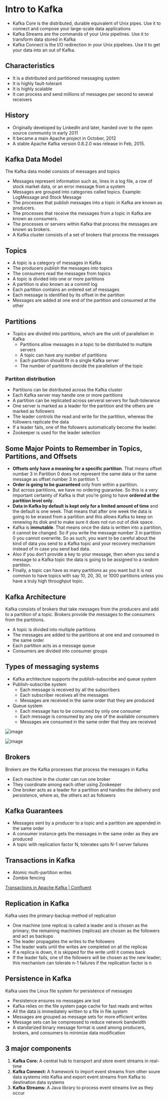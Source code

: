 # Intro to Kafka

- Kafka Core is the distributed, durable equivalent of Unix pipes. Use it to connect and compose your large-scale data applications
- Kafka Streams are the commands of your Unix pipelines. Use it to transform data stored in Kafka
- Kafka Connect is the I/O redirection in your Unix pipelines. Use it to get your data into an out of Kafka.

## Characteristics

- It is a distributed and partitioned messaging system
- It is highly fault-tolerant
- It is highly scalable
- It can process and send millions of messages per second to several receivers

## History

- Originally developed by LinkedIn and later, handed over to the open source community in early 2011
- It became a main Apache project in October, 2012
- A stable Apache Kafka version 0.8.2.0 was release in Feb, 2015.

## Kafka Data Model

The Kafka data model consists of messages and topics

- Messages represent information such as, lines in a log file, a row of stock market data, or an error message from a system
- Messages are grouped into categories called topics. Example: LogMessage and Stock Message
- The processes that publish messages into a topic in Kafka are known as producers.
- The processes that receive the messages from a topic in Kafka are known as consumers.
- The processes or servers within Kafka that process the messages are known as brokers.
- A Kafka cluster consists of a set of brokers that process the messages

## Topics

- A topic is a category of messages in Kafka
- The producers publish the messages into topics
- The consumers read the messages from topics
- A topic is divided into one or more partitions
- A partition is also known as a commit log
- Each partition contains an ordered set of messages
- Each message is identified by its offset in the partition
- Messages are added at one end of the partition and consumed at the other

## Partitions

- Topics are divided into partitions, which are the unit of parallelism in Kafka
    - Partitions allow messages in a topic to be distributed to multiple servers
    - A topic can have any number of partitions
    - Each partition should fit in a single Kafka server
    - The number of partitions decide the parallelism of the topic

### Partiton distribution

- Partitions can be distributed across the Kafka cluster
- Each Kafka server may handle one or more partitions
- A partition can be replicated across serveral servers for fault-tolerance
- One server is marked as a leader for the partition and the others are marked as followers
- The leader controls the read and write for the partition, whereas the followers replicate the data
- If a leader fails, one of the followers automatically become the leader.
- Zookeeper is used for the leader selection

## Some Major Points to Remember in Topics, Partitions, and Offsets

- **Offsets only have a meaning for a specific partition**. That means offset number 3 in Partition 0 does not represent the same data or the same message as offset number 3 in partition 1.
- **Order is going to be guaranteed** only from within a partition.
- But across partitions, we have no ordering guarantee. So this is a very important certainty of Kafka is that you’re going to have **ordered at the partition level only**.
- **Data in Kafka by default is kept only for a limited amount of time** and the default is one week. That means that after one week the data is going to be erased from a partition and this allows Kafka to keep on renewing its disk and to make sure it does not run out of disk space.
- Kafka is **immutable**. That means once the data is written into a partition, it cannot be changed. So if you write the message number 3 in partition 0 you cannot overwrite. So as such, you want to be careful about the kind of data you send to a Kafka topic and your recovery mechanism instead of in case you send bad data.
- Also if you don’t provide a key to your message, then when you send a message to a Kafka topic the data is going to be assigned to a random partition.
- Finally, a topic can have as many partitions as you want but it is not common to have topics with say 10, 20, 30, or 1000 partitions unless you have a truly high throughput topic.

## Kafka Architecture

Kafka consists of brokers that take messages from the producers and add to a partition of a topic. Brokers provide the messages to the consumers from the partitions.

- A topic is divided into multiple partitions
- The messages are added to the partitions at one end and consumed in the same order
- Each partition acts as a message queue
- Consumers are divided into consumer groups

## Types of messaging systems

- Kafka architecture supports the publish-subscribe and queue system
- Publish-subscribe system
    - Each message is received by all the subscribers
    - Each subscriber receives all the messages
    - Messages are received in the same order that they are produced
- Queue system
    - Each message has to be consumed by only one consumer
    - Each message is consumed by any one of the available consumers
    - Messages are consumed in the same order that they are received

![image](../../media/Technologies-Kafka-Intro-to-Kafka-image1.jpg)

![image](../../media/Technologies-Kafka-Intro-to-Kafka-image2.jpg)

## Brokers

Brokers are the Kafka processes that process the messages in Kafka

- Each machine in the cluster can run one broker
- They coordinate among each other using Zookeeper
- One broker acts as a leader for a partition and handles the delivery and persistence, where as, the others act as followers

## Kafka Guarantees

- Messages sent by a producer to a topic and a partition are appended in the same order
- A consumer instance gets the messages in the same order as they are produced
- A topic with replication factor N, tolerates upto N-1 server failures

## Transactions in Kafka

- Atomic multi-partition writes
- Zombie fencing

[Transactions in Apache Kafka | Confluent](https://www.confluent.io/blog/transactions-apache-kafka/)

## Replication in Kafka

Kafka uses the primary-backup method of replication

- One machine (one replica) is called a leader and is chosen as the primary; the remaining machines (replicas) are chosen as the followers and act as backups
- The leader propagates the writes to the followers
- The leader waits until the writes are completed on all the replicas
- If a replica is down, it is skipped for the write until it comes back
- If the leader fails, one of the followers will be chosen as the new leader; this mechanism can tolerate n-1 failures if the replication factor is n

## Persistence in Kafka

Kafka uses the Linux file system for persistence of messages

- Persistence ensures no messages are lost
- Kafka relies on the file system page cache for fast reads and writes
- All the data is immediately written to a file in file system
- Messages are grouped as message sets for more efficient writes
- Message sets can be compressed to reduce network bandwidth
- A standarized binary message format is used among producers, brokers, and consumers to minimize data modification

## 3 major components

1. **Kafka Core:** A central hub to transport and store event streams in real-time
2. **Kafka Connect:** A framework to import event streams from other soure data systems into Kafka and export event streams from Kafka to destination data systems
3. **Kafka Streams:** A Java library to process event streams live as they occur
